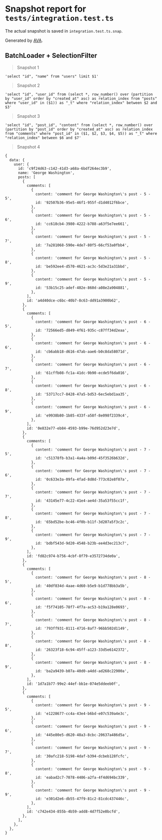 # Snapshot report for `tests/integration.test.ts`

The actual snapshot is saved in `integration.test.ts.snap`.

Generated by [AVA](https://avajs.dev).

## BatchLoader + SelectionFilter

> Snapshot 1

    'select "id", "name" from "users" limit $1'

> Snapshot 2

    'select "id", "user_id" from (select *, row_number() over (partition by "user_id" order by "created_at" asc) as relation_index from "posts" where "user_id" in ($1)) as "_t" where "relation_index" between $2 and $3'

> Snapshot 3

    'select "id", "post_id", "content" from (select *, row_number() over (partition by "post_id" order by "created_at" asc) as relation_index from "comments" where "post_id" in ($1, $2, $3, $4, $5)) as "_t" where "relation_index" between $6 and $7'

> Snapshot 4

    {
      data: {
        user: {
          id: 'c9f24d63-c142-41d3-a68a-6bdf264ec3b9',
          name: 'George Washington',
          posts: [
            {
              comments: [
                {
                  content: 'comment for George Washington\'s post - 5 - 5',
                  id: '92507b36-95e5-46f1-955f-d1d4012f6bce',
                },
                {
                  content: 'comment for George Washington\'s post - 5 - 6',
                  id: 'cc618cb4-3980-4222-b788-a63f5e7ee661',
                },
                {
                  content: 'comment for George Washington\'s post - 5 - 7',
                  id: '7a281068-590e-4de7-80f5-66cf53a0fbb4',
                },
                {
                  content: 'comment for George Washington\'s post - 5 - 8',
                  id: 'be592ee4-d570-4621-ac3c-5d3e21a31bbd',
                },
                {
                  content: 'comment for George Washington\'s post - 5 - 9',
                  id: '53b15c25-adef-402e-860d-a08e2a904881',
                },
              ],
              id: 'a4d40dce-c6bc-40b7-8c63-dd91a3900b62',
            },
            {
              comments: [
                {
                  content: 'comment for George Washington\'s post - 6 - 5',
                  id: '72566ed5-d849-4f61-935c-c87ff34d2eaa',
                },
                {
                  content: 'comment for George Washington\'s post - 6 - 6',
                  id: 'cb6abb18-d616-47ab-aae6-b0c8da58071d',
                },
                {
                  content: 'comment for George Washington\'s post - 6 - 7',
                  id: '61cffb08-fc1a-41dc-9b90-ecde5f6da016',
                },
                {
                  content: 'comment for George Washington\'s post - 6 - 8',
                  id: '53717cc7-8428-47a5-bd53-6ec5ebd1aa35',
                },
                {
                  content: 'comment for George Washington\'s post - 6 - 9',
                  id: 'e9938b80-1b85-433f-a58f-8e098f2339c4',
                },
              ],
              id: '0e832e77-eb84-4593-b99e-76d952d23e7d',
            },
            {
              comments: [
                {
                  content: 'comment for George Washington\'s post - 7 - 5',
                  id: 'c51378fb-b3a1-4a4a-b09d-45f3526b632d',
                },
                {
                  content: 'comment for George Washington\'s post - 7 - 6',
                  id: '0c633e3a-09fa-4fad-8d8d-773c02e8f07a',
                },
                {
                  content: 'comment for George Washington\'s post - 7 - 7',
                  id: '43145e77-4c22-41e4-ae4d-35a53f55cc1f',
                },
                {
                  content: 'comment for George Washington\'s post - 7 - 8',
                  id: '65bd52be-bc46-4f0b-b11f-3d207a5f3c2c',
                },
                {
                  content: 'comment for George Washington\'s post - 7 - 9',
                  id: 'bdbf543d-9d20-4548-b23b-ee4d3ec213c7',
                },
              ],
              id: 'fd82c974-b756-4cbf-8f79-e3572734de0a',
            },
            {
              comments: [
                {
                  content: 'comment for George Washington\'s post - 8 - 5',
                  id: '40df834d-4aae-4d60-b5e9-b1d778bb3a5b',
                },
                {
                  content: 'comment for George Washington\'s post - 8 - 6',
                  id: 'f5f74105-78f7-4f7a-ac53-b19a128e0693',
                },
                {
                  content: 'comment for George Washington\'s post - 8 - 7',
                  id: '793ff931-8111-4716-8af7-96bb502d1149',
                },
                {
                  content: 'comment for George Washington\'s post - 8 - 8',
                  id: '26323f18-6c94-45ff-a123-33d5e6142372',
                },
                {
                  content: 'comment for George Washington\'s post - 8 - 9',
                  id: 'ba2a9439-b07a-40d0-a4dd-ad268c22900a',
                },
              ],
              id: '1d7a1b77-99e2-44ef-bb1e-074e5ddeeb0f',
            },
            {
              comments: [
                {
                  content: 'comment for George Washington\'s post - 9 - 5',
                  id: 'e1228677-cc4a-43e4-b6bd-e07c539a4e3c',
                },
                {
                  content: 'comment for George Washington\'s post - 9 - 6',
                  id: '445e80e5-d620-48a3-8cbc-20637a486d5a',
                },
                {
                  content: 'comment for George Washington\'s post - 9 - 7',
                  id: '30afc218-5198-4daf-b394-dcbeb128fcfc',
                },
                {
                  content: 'comment for George Washington\'s post - 9 - 8',
                  id: 'eabad2c7-7078-4406-a2fa-4f4d694bc339',
                },
                {
                  content: 'comment for George Washington\'s post - 9 - 9',
                  id: 'e301d2e6-db55-47f9-81c2-81cdc437446c',
                },
              ],
              id: 'c742e434-855b-4b59-add8-4d7f52e0bcfd',
            },
          ],
        },
      },
    }
